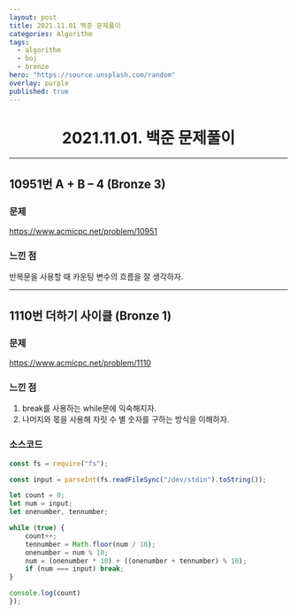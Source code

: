 ```yaml
---
layout: post
title: 2021.11.01 백준 문제풀이
categories: Algorithm
tags:
  - algorithm
  - boj
  - bronze
hero: "https://source.unsplash.com/random"
overlay: purple
published: true
---
```


# <center>2021.11.01. 백준 문제풀이</center>

---

## 10951번 A + B – 4 (Bronze 3)

### 문제

https://www.acmicpc.net/problem/10951

### 느낀 점

반복문을 사용할 때 카운팅 변수의 흐름을 잘 생각하자.

---

## 1110번 더하기 사이클 (Bronze 1)

### 문제

https://www.acmicpc.net/problem/1110

### 느낀 점

1. break를 사용하는 while문에 익숙해지자.
2. 나머지와 몫을 사용해 자릿 수 별 숫자를 구하는 방식을 이해하자.

### 소스코드

```js
const fs = require("fs");

const input = parseInt(fs.readFileSync("/dev/stdin").toString());

let count = 0;
let num = input;
let onenumber, tennumber;

while (true) {
    count++;
    tennumber = Math.floor(num / 10);
    onenumber = num % 10;
    num = (onenumber * 10) + ((onenumber + tennumber) % 10);
    if (num === input) break;
}

console.log(count)
});
```
